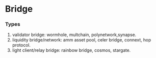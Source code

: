 # Bridge

### Types

1. validator bridge: wormhole, multchain, polynetwork,synapse.
2. liquidity bridge/network: amm asset pool, celer bridge, connext, hop protocol.
3. light client/relay bridge: rainbow bridge, cosmos, stargate.



